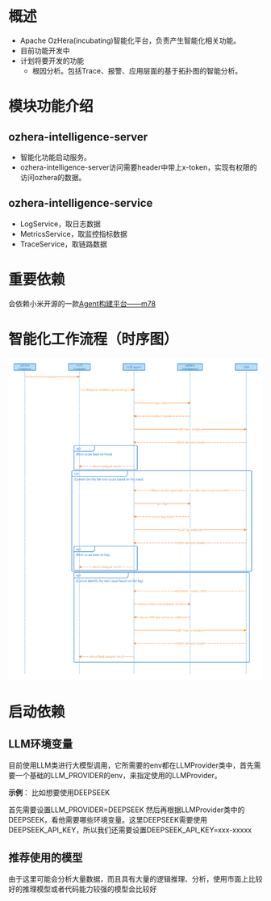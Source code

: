 <!--

    Licensed to the Apache Software Foundation (ASF) under one
    or more contributor license agreements.  See the NOTICE file
    distributed with this work for additional information
    regarding copyright ownership.  The ASF licenses this file
    to you under the Apache License, Version 2.0 (the
    "License"); you may not use this file except in compliance
    with the License.  You may obtain a copy of the License at

      http://www.apache.org/licenses/LICENSE-2.0

    Unless required by applicable law or agreed to in writing,
    software distributed under the License is distributed on an
    "AS IS" BASIS, WITHOUT WARRANTIES OR CONDITIONS OF ANY
    KIND, either express or implied.  See the License for the
    specific language governing permissions and limitations
    under the License.

-->

# 概述
+ Apache OzHera(incubating)智能化平台，负责产生智能化相关功能。
+ 目前功能开发中
+ 计划将要开发的功能
  + 根因分析。包括Trace、报警、应用层面的基于拓扑图的智能分析。
# 模块功能介绍

## ozhera-intelligence-server

+ 智能化功能启动服务。
+ ozhera-intelligence-server访问需要header中带上x-token，实现有权限的访问ozhera的数据。

## ozhera-intelligence-service

+ LogService，取日志数据
+ MetricsService，取监控指标数据
+ TraceService，取链路数据

# 重要依赖
会依赖小米开源的一款[Agent构建平台——m78](https://github.com/XiaoMi/mone/tree/master/m78-all)


# 智能化工作流程（时序图）
![ozhera-intelligence](../readme/images/ozhera-intelligence.png)

# 启动依赖
## LLM环境变量
目前使用LLM类进行大模型调用，它所需要的env都在LLMProvider类中，首先需要一个基础的LLM_PROVIDER的env，来指定使用的LLMProvider。

**示例**：
比如想要使用DEEPSEEK

首先需要设置LLM_PROVIDER=DEEPSEEK
然后再根据LLMProvider类中的DEEPSEEK，看他需要哪些环境变量。这里DEEPSEEK需要使用DEEPSEEK_API_KEY，所以我们还需要设置DEEPSEEK_API_KEY=xxx-xxxxx

## 推荐使用的模型
由于这里可能会分析大量数据，而且具有大量的逻辑推理、分析，使用市面上比较好的推理模型或者代码能力较强的模型会比较好